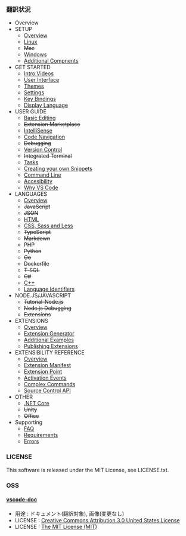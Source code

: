 ### 翻訳状況
* Overview
* SETUP
    * [Overview](setup/setup-overview.md)
    * [Linux](setup/linux.md)
    * ~~Mac~~
    * [Windows](setup/windows.md)
    * [Additional Compnents](setup/additional-components.md)
* GET STARTED
    * [Intro Videos](getstarted/introvideos.md)
    * [User Interface](getstarted/userinterface.md)
    * [Themes](getstarted/themes.md)
    * [Settings](getstarted/settings.md)
    * [Key Bindings](getstarted/keybindings.md)
    * [Display Language](getstarted/locales.md)
* USER GUIDE
    * [Basic Editing](userguide/codebasics.md)
    * ~~Extension Marketplace~~
    * [IntelliSense](userguide/intellisense.md)
    * [Code Navigation](docs/userguide/editingevolved.md)
    * ~~Debugging~~
    * [Version Control](userguide/versioncontrol.md)
    * ~~Integrated Terminal~~
    * [Tasks](userguide/tasks.md)
    * [Creating your own Snippets](userguide/userdefinedsnippets.md)
    * [Command Line](userguide/command-line.md)
    * [Accesibility](userguide/accessibility.md)
    * [Why VS Code](userguide/whyvscode.md)
* LANGUAGES
    * [Overview](languages/overview.md)
    * ~~JavaScript~~
    * ~~JSON~~
    * [HTML](languages/html.md)
    * [CSS, Sass and Less](languages/css.md)
    * ~~TypeScript~~
    * ~~Markdown~~
    * ~~PHP~~
    * ~~Python~~
    * ~~Go~~
    * ~~Dockerfile~~
    * ~~T-SQL~~
    * ~~C#~~
    * [C++](languages/cpp.md)
    * [Language Identifiers](languages/identifiers.md)
* NODE.JS/JAVASCRIPT
    * ~~Tutorial-Node.js~~
    * ~~Node.js Debugging~~
    * ~~Extensions~~
* EXTENSIONS
    * [Overview](extensions/overview.md)
    * [Extension Generator](extensions/yocode.md)
    * [Additional Examples](extensions/samples.md)
    * [Publishing Extensions](extensions/publish-extension.md)
* EXTENSIBILITY REFERENCE
    * [Overview](extensionapi/overview.md)
    * [Extension Manifest](extensionapi/extension-manifest.md)
    * [Extension Point](extensionapi/extension-points.md)
    * [Activation Events](extensionapi/activation-events.md)
    * [Complex Commands](extensionapi/vscode-api-commands.md)
    * [Source Control API](extensionapi/api-scm.md)
* OTHER
    * [.NET Core](other/dotnet.md)
    * ~~Unity~~
    * ~~Office~~
* Supporting
    * [FAQ](supporting/faq.md)
    * [Requirements](supporting/requirements.md)
    * [Errors](supporting/errors.md)

### LICENSE
This software is released under the MIT License, see LICENSE.txt.
### OSS
#### [vscode-doc](https://github.com/Microsoft/vscode-docs)
  * 用途 : ドキュメント(翻訳対象), 画像(変更なし)
  * LICENSE : [Creative Commons Attribution 3.0 United States License](https://creativecommons.org/licenses/by/3.0/us/legalcode)
  * LICENSE : [The MIT License (MIT)](https://github.com/Microsoft/vscode/blob/master/LICENSE.txt)
